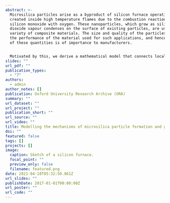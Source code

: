 ```yaml
---
abstract: >-
  Microsilica particles arise as a byproduct of silicon furnace operation,
  created inside high temperature flames due to the combustion reaction of
  silicon monoxide with oxygen. These nanoparticles, which grow as silicon
  dioxide vapour condenses on the surface of existing particles, are used in a
  variety of composite materials. The size and quality of the particles affect
  the performance of the material used for such applications, and hence control
  of these quantities is of importance to manufacturers.


  Motivated by this, we derive a mathematical model that connects local fluid flow, thermal and chemical conditions of the furnace to the formation and growth of microsilica particles. Since the regions where microsilica particles form are local to a very thin reaction zone, we focus on the dynamics within the flame front. We first study two distinct reductions of the model: the case of initially well-mixed or spatially homogeneous chemical species, and the case of initially separated chemical species. In the latter case, the one-dimensional domain is given by a cross section of the reaction zone and diffusion plays a dominant role in providing material to a combustion front. In order to incorporate fluid flow, we extend the previous work to 2-D by considering a mixing layer approach, that is, by assuming two parallel flows entering the domain with distinct velocities, temperatures, and concentrations. We study how the mixing layer evolves as both streams interact, and how mixing affects the formation and growth of particles. In all cases, we provide asymptotic approximations under various limits and neglecting the effect of the particles on the chemicals and temperature, and numerical solutions of the full model. Our results suggest that oxygen availability and a sufficiently high temperature are essential for the combustion reactions to occur, strongly influencing the width of the reaction zone and the particle size distribution. Furthermore, when the flow is almost uniform, fewer particles form and more of the total mass corresponds to large particles, in contrast with the non-uniform case.
slides: ""
url_pdf: ""
publication_types:
  - "7"
authors:
  - admin
author_notes: []
publication: Oxford University Research Archive (ORA)
summary: ""
url_dataset: ""
url_project: ""
publication_short: ""
url_source: ""
url_video: ""
title: Modelling the mechanisms of microsilica particle formation and growth
doi: ""
featured: false
tags: []
projects: []
image:
  caption: Sketch of a silicon furnace.
  focal_point: ""
  preview_only: false
  filename: featured.png
date: 2021-04-10T05:32:50.861Z
url_slides: ""
publishDate: 2017-01-01T00:00:00Z
url_poster: ""
url_code: ""
---
```

